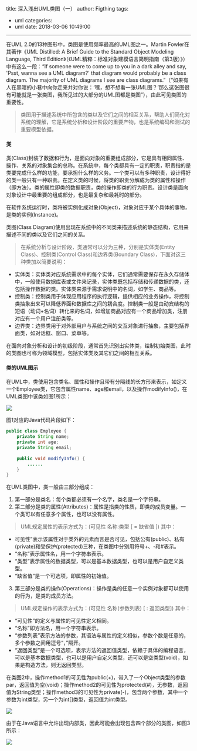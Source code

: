 title: 深入浅出UML类图（一）
author: Figthing
tags:
  - uml
categories:
  - uml
date: 2018-03-06 10:49:00
---
在UML 2.0的13种图形中，类图是使用频率最高的UML图之一。Martin Fowler在其著作《UML Distilled: A Brief Guide to the Standard Object Modeling Language, Third Edition》（《UML精粹：标准对象建模语言简明指南（第3版）》）中有这么一段：“If someone were to come up to you in a dark alley and say, 'Psst, wanna see a UML diagram?' that diagram would probably be a class diagram. The majority of UML diagrams I see are class diagrams.”（“如果有人在黑暗的小巷中向你走来并对你说：‘嘿，想不想看一张UML图？’那么这张图很有可能就是一张类图，我所见过的大部分的UML图都是类图”），由此可见类图的重要性。

> 类图用于描述系统中所包含的类以及它们之间的相互关系，帮助人们简化对系统的理解，它是系统分析和设计阶段的重要产物，也是系统编码和测试的重要模型依据。

#### 类

类(Class)封装了数据和行为，是面向对象的重要组成部分，它是具有相同属性、操作、关系的对象集合的总称。在系统中，每个类都具有一定的职责，职责指的是类要完成什么样的功能，要承担什么样的义务。一个类可以有多种职责，设计得好的类一般只有一种职责。在定义类的时候，将类的职责分解成为类的属性和操作（即方法）。类的属性即类的数据职责，类的操作即类的行为职责。设计类是面向对象设计中最重要的组成部分，也是最复杂和最耗时的部分。

在软件系统运行时，类将被实例化成对象(Object)，对象对应于某个具体的事物，是类的实例(Instance)。

类图(Class Diagram)使用出现在系统中的不同类来描述系统的静态结构，它用来描述不同的类以及它们之间的关系。

> 在系统分析与设计阶段，类通常可以分为三种，分别是实体类(Entity Class)、控制类(Control Class)和边界类(Boundary Class)，下面对这三种类加以简要说明：
- 实体类：实体类对应系统需求中的每个实体，它们通常需要保存在永久存储体中，一般使用数据库表或文件来记录，实体类既包括存储和传递数据的类，还包括操作数据的类。实体类来源于需求说明中的名词，如学生、商品等。
- 控制类：控制类用于体现应用程序的执行逻辑，提供相应的业务操作，将控制类抽象出来可以降低界面和数据库之间的耦合度。控制类一般是由动宾结构的短语（动词+名词）转化来的名词，如增加商品对应有一个商品增加类，注册对应有一个用户注册类等。
- 边界类：边界类用于对外部用户与系统之间的交互对象进行抽象，主要包括界面类，如对话框、窗口、菜单等。

在面向对象分析和设计的初级阶段，通常首先识别出实体类，绘制初始类图，此时的类图也可称为领域模型，包括实体类及其它们之间的相互关系。

<!--more-->

#### 类的UML图示

在UML中，类使用包含类名、属性和操作且带有分隔线的长方形来表示，如定义一个Employee类，它包含属性name、age和email，以及操作modifyInfo()，在UML类图中该类如图1所示：

![](http://zhouqi-blog.oss-cn-shenzhen.aliyuncs.com/img/uml/1.jpg?imageView2/2/w/600/h/600/q/75|imageslim)

图1对应的Java代码片段如下：

```java
public class Employee {  
    private String name;  
    private int age;  
    private String email;  
      
    public void modifyInfo() {  
        ......  
    }  
}  
```

在UML类图中，类一般由三部分组成：
1. 第一部分是类名：每个类都必须有一个名字，类名是一个字符串。
2. 第二部分是类的属性(Attributes)：属性是指类的性质，即类的成员变量。一个类可以有任意多个属性，也可以没有属性。
> UML规定属性的表示方式为：(可见性  名称:类型 [ = 缺省值 ])
 其中：
 - 可见性”表示该属性对于类外的元素而言是否可见，包括公有(public)、私有(private)和受保护(protected)三种，在类图中分别用符号+、-和#表示。
 - “名称”表示属性名，用一个字符串表示。
 - “类型”表示属性的数据类型，可以是基本数据类型，也可以是用户自定义类型。
 - “缺省值”是一个可选项，即属性的初始值。
 
3. 第三部分是类的操作(Operations)：操作是类的任意一个实例对象都可以使用的行为，是类的成员方法。
> UML规定操作的表示方式为：(可见性  名称(参数列表) [ : 返回类型])
 其中：
 - “可见性”的定义与属性的可见性定义相同。
 - “名称”即方法名，用一个字符串表示。
 - “参数列表”表示方法的参数，其语法与属性的定义相似，参数个数是任意的，多个参数之间用逗号“，”隔开。
 - “返回类型”是一个可选项，表示方法的返回值类型，依赖于具体的编程语言，可以是基本数据类型，也可以是用户自定义类型，还可以是空类型(void)，如果是构造方法，则无返回类型。

在类图2中，操作method1的可见性为public(+)，带入了一个Object类型的参数par，返回值为空(void)；操作method2的可见性为protected(#)，无参数，返回值为String类型；操作method3的可见性为private(-)，包含两个参数，其中一个参数为int类型，另一个为int[]类型，返回值为int类型。

![](http://zhouqi-blog.oss-cn-shenzhen.aliyuncs.com/img/uml/2.jpg?imageView2/2/w/600/h/600/q/75|imageslim)

由于在Java语言中允许出现内部类，因此可能会出现包含四个部分的类图，如图3所示：

![](http://zhouqi-blog.oss-cn-shenzhen.aliyuncs.com/img/uml/3.jpg?imageView2/2/w/600/h/600/q/75|imageslim)